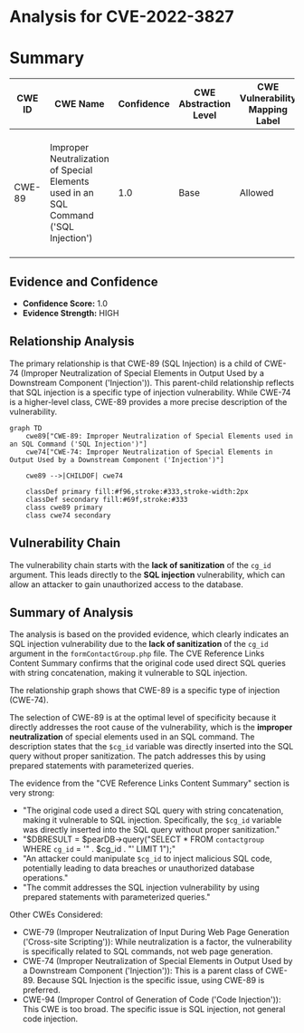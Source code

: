 # Analysis for CVE-2022-3827

# Summary
| CWE ID | CWE Name | Confidence | CWE Abstraction Level | CWE Vulnerability Mapping Label | CWE-Vulnerability Mapping Notes |
|---|---|---|---|---|---|
| CWE-89 | Improper Neutralization of Special Elements used in an SQL Command ('SQL Injection') | 1.0 | Base | Allowed | Primary CWE: The vulnerability is due to **lack of sanitization** of the `cg_id` argument leading to SQL injection. |

## Evidence and Confidence

*   **Confidence Score:** 1.0
*   **Evidence Strength:** HIGH

## Relationship Analysis
The primary relationship is that CWE-89 (SQL Injection) is a child of CWE-74 (Improper Neutralization of Special Elements in Output Used by a Downstream Component ('Injection')). This parent-child relationship reflects that SQL injection is a specific type of injection vulnerability. While CWE-74 is a higher-level class, CWE-89 provides a more precise description of the vulnerability.

```mermaid
graph TD
    cwe89["CWE-89: Improper Neutralization of Special Elements used in an SQL Command ('SQL Injection')"]
    cwe74["CWE-74: Improper Neutralization of Special Elements in Output Used by a Downstream Component ('Injection')"]

    cwe89 -->|CHILDOF| cwe74

    classDef primary fill:#f96,stroke:#333,stroke-width:2px
    classDef secondary fill:#69f,stroke:#333
    class cwe89 primary
    class cwe74 secondary
```

## Vulnerability Chain
The vulnerability chain starts with the **lack of sanitization** of the `cg_id` argument. This leads directly to the **SQL injection** vulnerability, which can allow an attacker to gain unauthorized access to the database.

## Summary of Analysis
The analysis is based on the provided evidence, which clearly indicates an SQL injection vulnerability due to the **lack of sanitization** of the `cg_id` argument in the `formContactGroup.php` file. The CVE Reference Links Content Summary confirms that the original code used direct SQL queries with string concatenation, making it vulnerable to SQL injection.

The relationship graph shows that CWE-89 is a specific type of injection (CWE-74).

The selection of CWE-89 is at the optimal level of specificity because it directly addresses the root cause of the vulnerability, which is the **improper neutralization** of special elements used in an SQL command. The description states that the `$cg_id` variable was directly inserted into the SQL query without proper sanitization. The patch addresses this by using prepared statements with parameterized queries.

The evidence from the "CVE Reference Links Content Summary" section is very strong:
- "The original code used a direct SQL query with string concatenation, making it vulnerable to SQL injection. Specifically, the `$cg_id` variable was directly inserted into the SQL query without proper sanitization."
- "$DBRESULT = $pearDB->query("SELECT * FROM `contactgroup` WHERE `cg_id` = '" . $cg_id . "' LIMIT 1");"
- "An attacker could manipulate `$cg_id` to inject malicious SQL code, potentially leading to data breaches or unauthorized database operations."
- "The commit addresses the SQL injection vulnerability by using prepared statements with parameterized queries."

Other CWEs Considered:
- CWE-79 (Improper Neutralization of Input During Web Page Generation ('Cross-site Scripting')): While neutralization is a factor, the vulnerability is specifically related to SQL commands, not web page generation.
- CWE-74 (Improper Neutralization of Special Elements in Output Used by a Downstream Component ('Injection')): This is a parent class of CWE-89. Because SQL Injection is the specific issue, using CWE-89 is preferred.
- CWE-94 (Improper Control of Generation of Code ('Code Injection')): This CWE is too broad. The specific issue is SQL injection, not general code injection.